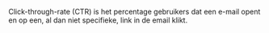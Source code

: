 Click-through-rate (CTR) is het percentage gebruikers dat een e-mail
opent en op een, al dan niet specifieke, link in de email klikt.
